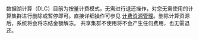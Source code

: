 数据湖计算（DLC）目前为按量计费模式，无需进行退还操作，对您无需使用的计算集群进行删除或暂停即可。直接详细操作可参见 [计费资源管理](https://cloud.tencent.com/document/product/1342/65691)。删除计算资源后，系统将会将冻结金额解冻。
共享集群不使用将不会产生任何费用，也无需退还。

